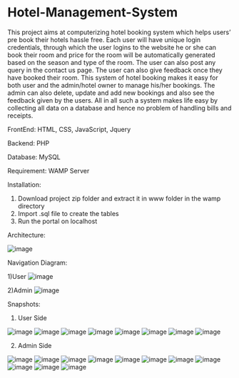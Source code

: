 # Hotel-Management-System
This project aims at computerizing hotel booking system which helps users’ pre book their hotels hassle free. Each user will have unique login credentials, through which the user logins to the website he or she can book their room and price for the room will be automatically generated based on the season and type of the room. The user can also post any query in the contact us page. The user can also give feedback once they have booked their room. This system of hotel booking makes it easy for both user and the admin/hotel owner to manage his/her bookings. The admin can also delete, update and add new bookings and also see the feedback given by the users. All in all such a system makes life easy by collecting all data on a database and hence no problem of handling bills and receipts.

FrontEnd: HTML, CSS, JavaScript, Jquery

Backend: PHP

Database: MySQL

Requirement: WAMP Server

Installation:

1) Download project zip folder and extract it in www folder in the wamp directory
2) Import .sql file to create the tables
3) Run the portal on localhost

Architecture:

![image](https://user-images.githubusercontent.com/81173080/124615813-383cce80-de93-11eb-886a-b5d8d0531aa0.png)


Navigation Diagram:

1)User
![image](https://user-images.githubusercontent.com/81173080/124615866-3ffc7300-de93-11eb-9e5e-9916b94d6ce3.png)


2)Admin
![image](https://user-images.githubusercontent.com/81173080/124615908-47238100-de93-11eb-986a-dd417dc583c7.png)


Snapshots:

1) User Side 

![image](https://user-images.githubusercontent.com/81173080/124616145-76d28900-de93-11eb-8af9-b875a50b0932.png)
![image](https://user-images.githubusercontent.com/81173080/124616163-7a661000-de93-11eb-82b9-d388a2e4f7de.png)
![image](https://user-images.githubusercontent.com/81173080/124616184-7e922d80-de93-11eb-9961-d5c03a8c9431.png)
![image](https://user-images.githubusercontent.com/81173080/124616213-83ef7800-de93-11eb-9d0d-72d4050d0a4f.png)
![image](https://user-images.githubusercontent.com/81173080/124616241-881b9580-de93-11eb-89fd-acfb12e73a1b.png)
![image](https://user-images.githubusercontent.com/81173080/124616254-8d78e000-de93-11eb-97b0-5fe0fda3366d.png)
![image](https://user-images.githubusercontent.com/81173080/124616273-91a4fd80-de93-11eb-9b7e-ee9089455fa1.png)
![image](https://user-images.githubusercontent.com/81173080/124616291-95d11b00-de93-11eb-942a-5452692bf169.png)


2) Admin Side

![image](https://user-images.githubusercontent.com/81173080/124616365-a386a080-de93-11eb-8b5f-9be9256d26da.png)
![image](https://user-images.githubusercontent.com/81173080/124616383-a7b2be00-de93-11eb-9e61-5a96ecf1b14d.png)
![image](https://user-images.githubusercontent.com/81173080/124616406-ac777200-de93-11eb-911f-85e23ce9ee43.png)
![image](https://user-images.githubusercontent.com/81173080/124616440-b13c2600-de93-11eb-8fc0-dd01ca149a77.png)
![image](https://user-images.githubusercontent.com/81173080/124616456-b4cfad00-de93-11eb-90e2-71de1156bf26.png)
![image](https://user-images.githubusercontent.com/81173080/124616475-b8fbca80-de93-11eb-93c2-f5707fbc1489.png)
![image](https://user-images.githubusercontent.com/81173080/124616496-bef1ab80-de93-11eb-9945-ea314b00fd4e.png)
![image](https://user-images.githubusercontent.com/81173080/124616514-c31dc900-de93-11eb-8b63-21f0120ab67d.png)
![image](https://user-images.githubusercontent.com/81173080/124616533-c749e680-de93-11eb-8c7f-08d733f7a505.png)
![image](https://user-images.githubusercontent.com/81173080/124616543-cca73100-de93-11eb-8365-1b6790b2bb8c.png)
![image](https://user-images.githubusercontent.com/81173080/124616561-d0d34e80-de93-11eb-92c5-f621525aa98b.png)












